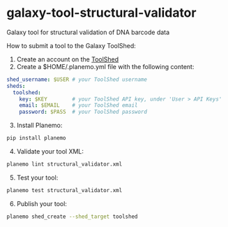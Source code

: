 # galaxy-tool-structural-validator
Galaxy tool for structural validation of DNA barcode data

How to submit a tool to the Galaxy ToolShed:

1. Create an account on the [ToolShed](https://toolshed.g2.bx.psu.edu/)
2. Create a $HOME/.planemo.yml file with the following content:

```yaml
shed_username: $USER # your ToolShed username
sheds:
  toolshed:
    key: $KEY        # your ToolShed API key, under 'User > API Keys'
    email: $EMAIL    # your ToolShed email
    password: $PASS  # your ToolShed password
```

3. Install Planemo:

```bash
pip install planemo
```

4. Validate your tool XML:

```bash
planemo lint structural_validator.xml
```

5. Test your tool:

```bash
planemo test structural_validator.xml
```
6. Publish your tool:

```bash
planemo shed_create --shed_target toolshed
```